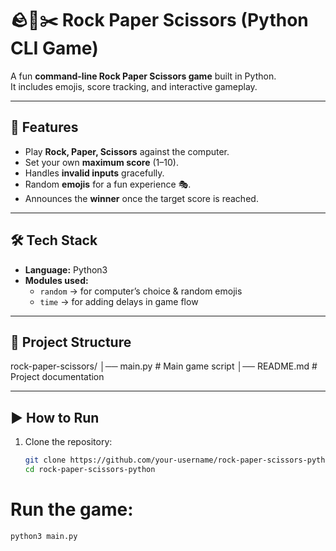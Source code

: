 # 🪨📄✂️ Rock Paper Scissors (Python CLI Game)

A fun **command-line Rock Paper Scissors game** built in Python.  
It includes emojis, score tracking, and interactive gameplay.

---

## 🚀 Features
- Play **Rock, Paper, Scissors** against the computer.
- Set your own **maximum score** (1–10).
- Handles **invalid inputs** gracefully.
- Random **emojis** for a fun experience 🎭.
- Announces the **winner** once the target score is reached.

---

## 🛠️ Tech Stack
- **Language:** Python3
- **Modules used:** 
  - `random` → for computer’s choice & random emojis
  - `time` → for adding delays in game flow

---

## 📂 Project Structure
rock-paper-scissors/
│── main.py # Main game script
│── README.md # Project documentation


---

## ▶️ How to Run
1. Clone the repository:
   ```bash
   git clone https://github.com/your-username/rock-paper-scissors-python.git
   cd rock-paper-scissors-python

# Run the game:
    python3 main.py


